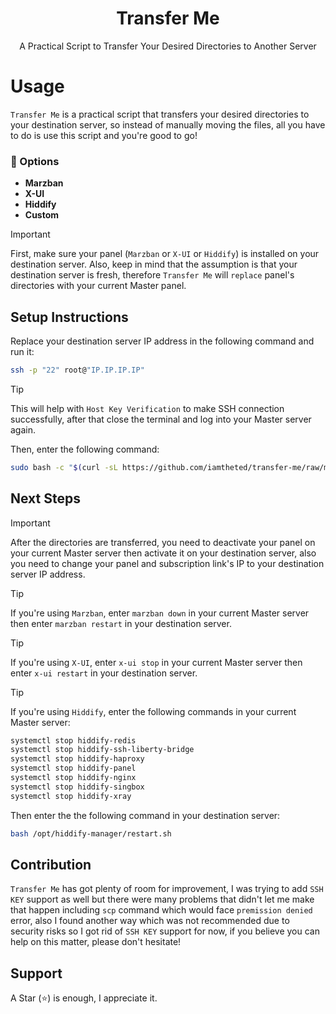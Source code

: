 <h1 align="center"/>Transfer Me</h1>

<p align="center">
    A Practical Script to Transfer Your Desired Directories to Another Server
</p>

# Usage
`Transfer Me` is a practical script that transfers your desired directories to your destination server, so instead of manually moving the files, all you have to do is use this script and you're good to go!

### 📜 Options

  - **Marzban**
  - **X-UI**
  - **Hiddify**
  - **Custom**

> [!IMPORTANT]
> First, make sure your panel (`Marzban` or `X-UI` or `Hiddify`) is installed on your destination server. Also, keep in mind that the assumption is that your destination server is fresh, therefore `Transfer Me` will `replace` panel's directories with your current Master panel.

## Setup Instructions 

Replace your destination server IP address in the following command and run it:
```bash
ssh -p "22" root@"IP.IP.IP.IP"
```

> [!TIP]
> This will help with `Host Key Verification` to make SSH connection successfully, after that close the terminal and log into your Master server again.

Then, enter the following command: 

```bash
sudo bash -c "$(curl -sL https://github.com/iamtheted/transfer-me/raw/main/install.sh)"
```

## Next Steps

> [!IMPORTANT]
> After the directories are transferred, you need to deactivate your panel on your current Master server then activate it on your destination server, also you need to change your panel and subscription link's IP to your destination server IP address. 

> [!TIP]
> If you're using `Marzban`, enter `marzban down` in your current Master server then enter `marzban restart` in your destination server.

> [!TIP]
> If you're using `X-UI`, enter `x-ui stop` in your current Master server then enter `x-ui restart` in your destination server.

> [!TIP]
> If you're using `Hiddify`, enter the following commands in your current Master server:
```bash
systemctl stop hiddify-redis
systemctl stop hiddify-ssh-liberty-bridge
systemctl stop hiddify-haproxy
systemctl stop hiddify-panel
systemctl stop hiddify-nginx
systemctl stop hiddify-singbox
systemctl stop hiddify-xray
```
Then enter the the following command in your destination server:
```bash
bash /opt/hiddify-manager/restart.sh
```

## Contribution

`Transfer Me` has got plenty of room for improvement, I was trying to add `SSH KEY` support as well but there were many problems that didn't let me make that happen including `scp` command which would face `premission denied` error, also I found another way which was not recommended due to security risks so I got rid of `SSH KEY` support for now, if you believe you can help on this matter, please don't hesitate! 

## Support

A Star (⭐) is enough, I appreciate it.
